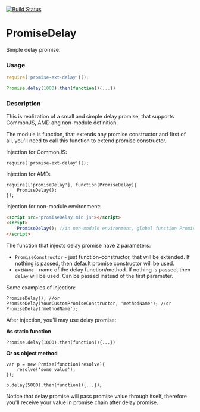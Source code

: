 [![Build Status](https://travis-ci.org/smelukov/PromiseDelay.svg?branch=master)](https://travis-ci.org/smelukov/PromiseDelay)

# PromiseDelay
Simple delay promise.

### Usage
```javascript
require('promise-ext-delay')();

Promise.delay(1000).then(function(){...})
```

### Description
This is realization of a small and simple delay promise, that supports CommonJS, AMD ang non-module definition.

The module is function, that extends any promise constructor and first of all, you'll need to call this function to extend promise constructor.

Injection for CommonJS:
```javasript
require('promise-ext-delay')();
```

Injection for AMD:
```javasript
require(['promiseDelay'], function(PromiseDelay){
    PromiseDelay();
});
```

Injection for non-module environment:
```html
<script src="promiseDelay.min.js"></script>
<script>
    PromiseDelay(); //in non-module environment, global function PromiseDelay will be created
</script>
```

The function that injects delay promise have 2 parameters:
- `PromiseConstructor` - just function-constructor, that will be extended. If nothing is passed, then default promise constructor will be used.
- `extName` - name of the delay function/method. If nothing is passed, then `delay` will be used. Can be passed instead of the first parameter.

Some examples of injection:
```javasript
PromiseDelay(); //or
PromiseDelay(YourCustomPromiseConstructor, 'methodName'); //or
PromiseDelay('methodName');
```

After injection, you'll may use delay promise:

**As static function**
```javasript
Promise.delay(1000).then(function(){...})
```
**Or as object method**
```javasript
var p = new Prmise(function(resolve){
    resolve('some value');
});

p.delay(5000).then(function(){...});
```

Notice that delay promise will pass promise value through itself, therefore you'll receive your value in promise chain after delay promise.

